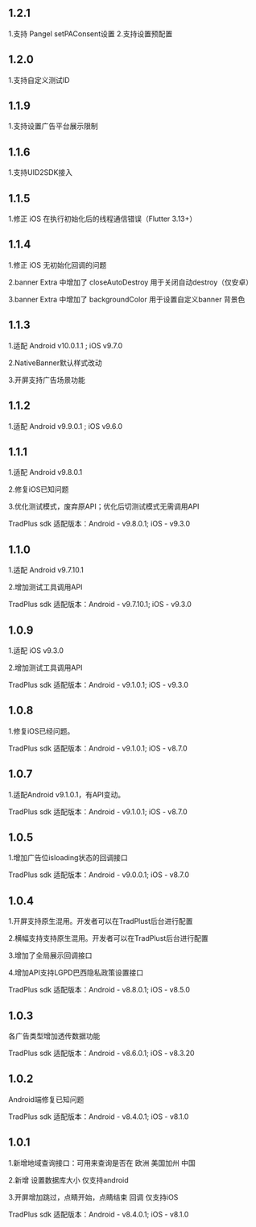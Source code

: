 ## 1.2.1

1.支持 Pangel setPAConsent设置
2.支持设置预配置

## 1.2.0

1.支持自定义测试ID

## 1.1.9

1.支持设置广告平台展示限制

## 1.1.6

1.支持UID2SDK接入

## 1.1.5

1.修正 iOS 在执行初始化后的线程通信错误（Flutter 3.13+）

## 1.1.4

1.修正 iOS 无初始化回调的问题

2.banner Extra 中增加了 closeAutoDestroy 用于关闭自动destroy（仅安卓）

3.banner Extra 中增加了 backgroundColor 用于设置自定义banner 背景色

## 1.1.3

1.适配 Android v10.0.1.1 ; iOS v9.7.0

2.NativeBanner默认样式改动

3.开屏支持广告场景功能

## 1.1.2

1.适配 Android v9.9.0.1 ; iOS v9.6.0

## 1.1.1

1.适配 Android v9.8.0.1

2.修复iOS已知问题

3.优化测试模式，废弃原API；优化后切测试模式无需调用API

TradPlus sdk 适配版本：Android - v9.8.0.1; iOS - v9.3.0

## 1.1.0

1.适配 Android v9.7.10.1

2.增加测试工具调用API

TradPlus sdk 适配版本：Android - v9.7.10.1; iOS - v9.3.0

## 1.0.9

1.适配 iOS v9.3.0

2.增加测试工具调用API

TradPlus sdk 适配版本：Android - v9.1.0.1; iOS - v9.3.0

## 1.0.8

1.修复iOS已经问题。

TradPlus sdk 适配版本：Android - v9.1.0.1; iOS - v8.7.0

## 1.0.7

1.适配Android v9.1.0.1，有API变动。

TradPlus sdk 适配版本：Android - v9.1.0.1; iOS - v8.7.0

## 1.0.5

1.增加广告位isloading状态的回调接口

TradPlus sdk 适配版本：Android - v9.0.0.1; iOS - v8.7.0

## 1.0.4

1.开屏支持原生混用。开发者可以在TradPlust后台进行配置

2.横幅支持支持原生混用。开发者可以在TradPlust后台进行配置

3.增加了全局展示回调接口

4.增加API支持LGPD巴西隐私政策设置接口

TradPlus sdk 适配版本：Android - v8.8.0.1; iOS - v8.5.0

## 1.0.3

各广告类型增加透传数据功能

TradPlus sdk 适配版本：Android - v8.6.0.1; iOS - v8.3.20

## 1.0.2

Android端修复已知问题

TradPlus sdk 适配版本：Android - v8.4.0.1; iOS - v8.1.0

## 1.0.1

1.新增地域查询接口：可用来查询是否在 欧洲 美国加州 中国

2.新增 设置数据库大小 仅支持android

3.开屏增加跳过，点睛开始，点睛结束 回调 仅支持iOS

TradPlus sdk 适配版本：Android - v8.4.0.1; iOS - v8.1.0